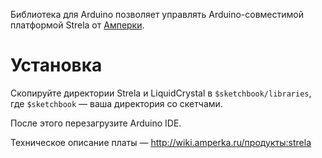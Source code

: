 
Библиотека для Arduino позволяет управлять Arduino-совместимой платформой Strela от [Амперки](http://amperka.ru).

Установка
=========

Скопируйте директории Strela и LiquidCrystal в `$sketchbook/libraries`, где `$sketchbook` — ваша директория
со скетчами.

После этого перезагрузите Arduino IDE.

Техническое описание платы — http://wiki.amperka.ru/продукты:strela
